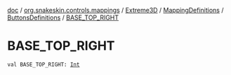[doc](../../../../index.md) / [org.snakeskin.controls.mappings](../../../index.md) / [Extreme3D](../../index.md) / [MappingDefinitions](../index.md) / [ButtonsDefinitions](index.md) / [BASE_TOP_RIGHT](./-b-a-s-e_-t-o-p_-r-i-g-h-t.md)

# BASE_TOP_RIGHT

`val BASE_TOP_RIGHT: `[`Int`](https://kotlinlang.org/api/latest/jvm/stdlib/kotlin/-int/index.html)